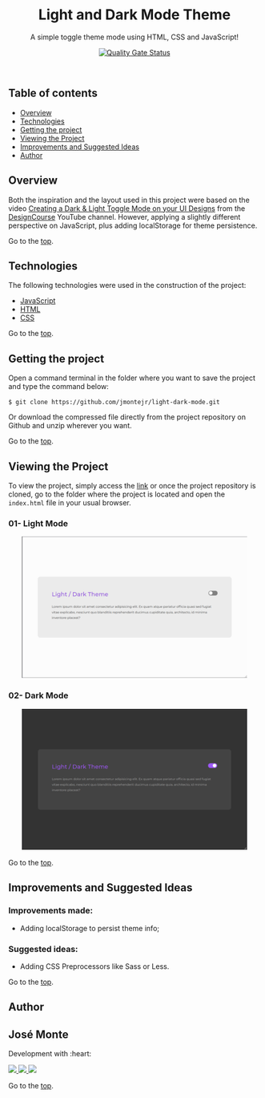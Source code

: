 <h1 align="center" id="title">Light and Dark Mode Theme</h1>

<p align="center">A simple toggle theme mode using HTML, CSS and JavaScript!</p>

<p align="center">
<a href="https://sonarcloud.io/dashboard?id=jmontejr_light-dark-mode">
<img alt="Quality Gate Status" src="https://sonarcloud.io/api/project_badges/measure?project=jmontejr_light-dark-mode&metric=alert_status">
</a>
</p>

<br>

## Table of contents
<!--ts-->
   * [Overview](#overview)
   * [Technologies](#technologies)
   * [Getting the project](#getting-the-project)
   * [Viewing the Project](#viewing-the-project)
   * [Improvements and Suggested Ideas](#improvements-and-suggested-ideas)
   * [Author](#author)
<!--te-->

## Overview

Both the inspiration and the layout used in this project were based on the video [Creating a Dark & Light Toggle Mode on your UI Designs](https://www.youtube.com/watch?v=ZKXv_ZHQ654) from the [DesignCourse](https://www.youtube.com/channel/UCVyRiMvfUNMA1UPlDPzG5Ow) YouTube channel. However, applying a slightly different perspective on JavaScript, plus adding localStorage for theme persistence.

Go to the [top](#title).

## Technologies
The following technologies were used in the construction of the project:

- [JavaScript](https://developer.mozilla.org/pt-BR/docs/Web/JavaScript)
- [HTML](https://developer.mozilla.org/pt-BR/docs/Web/HTML)
- [CSS](https://developer.mozilla.org/pt-BR/docs/Web/CSS)

Go to the [top](#title).

## Getting the project

Open a command terminal in the folder where you want to save the project and type the command below:

```git
$ git clone https://github.com/jmontejr/light-dark-mode.git
```

Or download the compressed file directly from the project repository on Github and unzip wherever you want.

Go to the [top](#title).

## Viewing the Project

To view the project, simply access the [link](https://jmontejr.github.io/light-dark-mode) or once the project repository is cloned, go to the folder where the project is located and open the `index.html` file in your usual browser.

### 01- Light Mode
<p align="center">
    <img src="assets/images/light-mode.png" alt="menu" width="450px">
</p>

### 02- Dark Mode
<p align="center">
    <img src="assets/images/dark-mode.png" alt="screen" width="450px">
</p>

Go to the [top](#title).


## Improvements and Suggested Ideas

### Improvements made:
- Adding localStorage to persist theme info;

### Suggested ideas:
- Adding CSS Preprocessors like Sass or Less.


Go to the [top](#title).

## Author

<h2>José Monte</h2>
<p>Development with :heart:</p>
<div>
    <a href="https://jmontejr.github.io">
        <img src="https://img.shields.io/static/v1?label=website&message=jmontejr.github.io&color=9e58f9&style=for-the-badge&logo=google-chrome"/>
    </a>
    <space></space>
    <a href="https://www.linkedin.com/in/jmontejr">
        <img src="https://img.shields.io/static/v1?label=linkedin&message=jmontejr&color=9e58f9&style=for-the-badge&logo=linkedin"/>
    </a>
    <space></space>
    <a href="https://codepen.io/jmontejr">
        <img src="https://img.shields.io/static/v1?label=codepen&message=jmontejr&color=9e58f9&style=for-the-badge&logo=codepen"/>
    </a>
</div>

Go to the [top](#title).

